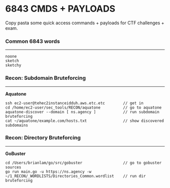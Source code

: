 # 6843 CMDS + PAYLOADS
Copy pasta some quick access commands + payloads for CTF challenges + exam.

### Common 6843 words
---
```
noone
sketch
sketchy
```

### Recon: Subdomain Bruteforcing
---
**Aquatone**
```
ssh ec2-user@tehec2instanceidduh.aws.etc.etc        // get in
cd /home/ec2-user/sec_tools/RECON/aquatone          // go to aquatone
aquatone-discover --domain [ ns.agency ]            // run subdomain bruteforcing
cat ~/aquatone/example.com/hosts.txt                // show discovered subdomains
```

### Recon: Directory Bruteforcing
---
**GoBuster**
```
cd /Users/brianlam/go/src/gobuster                  // go to gobuster sources
go run main.go -u https://ns.agency -w ~/1_RECON/_WORDLISTS/Directories_Common.wordlist    // run dir bruteforcing
```


